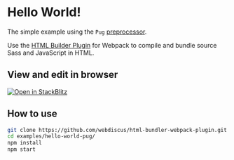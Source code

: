 # Hello World!

The simple example using the `Pug` [preprocessor](https://github.com/webdiscus/html-bundler-webpack-plugin#using-template-pug).

Use the [HTML Builder Plugin](https://github.com/webdiscus/html-bundler-webpack-plugin) for Webpack
to compile and bundle source Sass and JavaScript in HTML.

## View and edit in browser

[![Open in StackBlitz](https://developer.stackblitz.com/img/open_in_stackblitz.svg)](https://stackblitz.com/edit/hello-world-webpack-pug?file=webpack.config.js)

## How to use

```sh
git clone https://github.com/webdiscus/html-bundler-webpack-plugin.git
cd examples/hello-world-pug/
npm install
npm start
```
